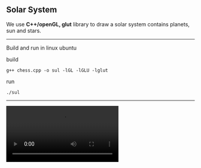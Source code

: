 ## Solar System

We use **C++/openGL, glut** library to draw a solar system contains planets, sun and stars.

--- 

Build and run in linux ubuntu

build
```
g++ chess.cpp -o sul -lGL -lGLU -lglut
```
run 
```
./sul 
```

---
<div class=”center”>

<video controls>

<source src=”https://github.com/yousefmrashad/SolarSystemGL/assets/68995755/27f2135d-c8d2-428a-ae27-4fdec38c4f81” type=”video/webm” />

</video>

</div>

<!-- [solar_system.webm]() -->
